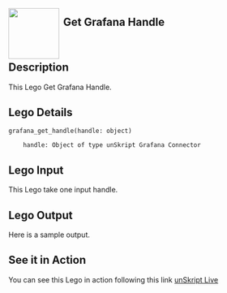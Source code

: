 [<img align="left" src="https://unskript.com/assets/favicon.png" width="100" height="100" style="padding-right: 5px">](https://unskript.com/assets/favicon.png) 
<h2>Get Grafana Handle</h2>

<br>

## Description
This Lego Get Grafana Handle.


## Lego Details

    grafana_get_handle(handle: object)

        handle: Object of type unSkript Grafana Connector

## Lego Input
This Lego take one input handle.

## Lego Output
Here is a sample output.


## See it in Action

You can see this Lego in action following this link [unSkript Live](https://us.app.unskript.io)